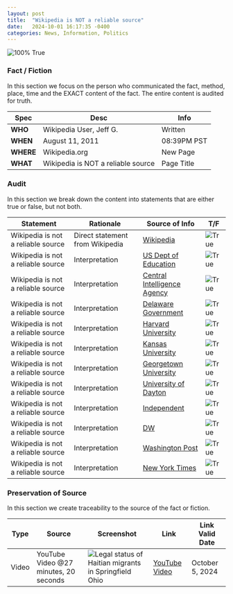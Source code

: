 ```yaml
---
layout: post
title:  "Wikipedia is NOT a reliable source"
date:   2024-10-01 16:17:35 -0400
categories: News, Information, Politics
---
```


![100% True](/assets/images/100.jpg)

### Fact / Fiction

In this section we focus on the person who communicated the fact, method, place, time and the EXACT content of the fact. The entire content is audited for truth.

| Spec | Desc | Info |
| ----------- | ----------- | ----------- |
| **WHO** | Wikipedia User, Jeff G. | Written |
| **WHEN** | August 11, 2011 |  08:39PM PST |
| **WHERE** | Wikipedia.org | New Page |
| **WHAT** | Wikipedia is NOT a reliable source | Page Title |

### Audit

In this section we break down the content into statements that are either true or false, but not both.

| Statement | Rationale | Source of Info | T/F |
| ----------- | ----------- | ----------- | ----------- |
| Wikipedia is not a reliable source | Direct statement from Wikipedia | [Wikipedia](https://en.wikipedia.org/wiki/Wikipedia:Wikipedia_is_not_a_reliable_source) | ![True](/assets/images/true.png) |
| Wikipedia is not a reliable source | Interpretation | [US Dept of Education](https://files.eric.ed.gov/fulltext/ED522722.pdf) | ![True](/assets/images/true.png) |
| Wikipedia is not a reliable source | Interpretation | [Central Intelligence Agency](https://www.cia.gov/resources/csi/static/complex-adaptive-intel-community.pdf) | ![True](/assets/images/true.png) |
| Wikipedia is not a reliable source | Interpretation | [Delaware Government](https://libraries.blogs.delaware.gov/2013/05/05/is-wikipedia-a-reliable-source/)  | ![True](/assets/images/true.png) |
| Wikipedia is not a reliable source | Interpretation | [Harvard University](https://usingsources.fas.harvard.edu/what’s-wrong-wikipedia) | ![True](/assets/images/true.png) |
| Wikipedia is not a reliable source | Interpretation | [Kansas University](https://opentext.ku.edu/) | ![True](/assets/images/true.png) |
| Wikipedia is not a reliable source | Interpretation | [Georgetown University](https://library.georgetown.edu/evaluating-internet-resources) | ![True](/assets/images/true.png) |
| Wikipedia is not a reliable source | Interpretation | [University of Dayton](https://udayton.edu/magazine/2023/03/wikipedia.php) | ![True](/assets/images/true.png) |
| Wikipedia is not a reliable source | Interpretation | [Independent](https://www.independent.co.uk/news/long_reads/wikipedia-explained-what-is-it-trustworthy-how-work-wikimedia-2030-a8213446.html) | ![True](/assets/images/true.png) |
| Wikipedia is not a reliable source | Interpretation | [DW](https://www.dw.com/en/fact-check-as-wikipedia-turns-20-how-credible-is-it/a-56228222) | ![True](/assets/images/true.png) |
| Wikipedia is not a reliable source | Interpretation | [Washington Post](https://www.washingtonpost.com/politics/2021/02/24/wikipedias-political-science-coverage-is-biased-i-tried-fix-it/) | ![True](/assets/images/true.png) |
| Wikipedia is not a reliable source | Interpretation | [New York Times](https://www.nytimes.com/2015/06/23/business/media/a-pr-firm-alters-the-wiki-reality-of-its-star-clients.html?searchResultPosition=30) | ![True](/assets/images/true.png) |



### Preservation of Source

In this section we create traceability to the source of the fact or fiction.

| Type | Source | Screenshot | Link | Link Valid Date |
| ----------- | ----------- | ----------- | ----------- | ----------- |
| Video | YouTube Video @27 minutes, 20 seconds | ![Legal status of Haitian migrants in Springfield Ohio](/posts/images/Legal-status-of-Haitian-migrants-in-Springfield-Ohio.jpg) |  [YouTube Video](https://www.youtube.com/live/VAGZGQg31hs&t=1640) | October 5, 2024 |
